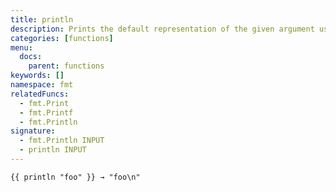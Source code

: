 ```yaml
---
title: println
description: Prints the default representation of the given argument using the standard `fmt.Print` function and enforces a linebreak.
categories: [functions]
menu:
  docs:
    parent: functions
keywords: []
namespace: fmt
relatedFuncs:
  - fmt.Print
  - fmt.Printf
  - fmt.Println
signature:
  - fmt.Println INPUT
  - println INPUT
---
```


```go-html-template
{{ println "foo" }} → "foo\n"
```
